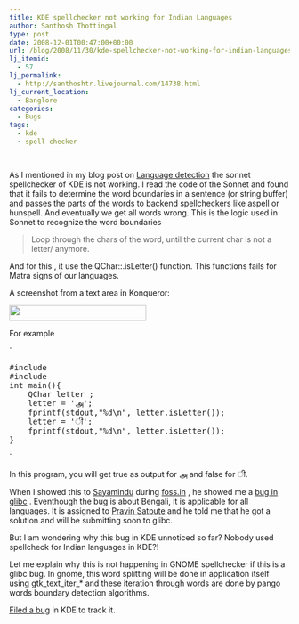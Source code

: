 ```yaml
---
title: KDE spellchecker not working for Indian Languages
author: Santhosh Thottingal
type: post
date: 2008-12-01T00:47:00+00:00
url: /blog/2008/11/30/kde-spellchecker-not-working-for-indian-languages/
lj_itemid:
  - 57
lj_permalink:
  - http://santhoshtr.livejournal.com/14738.html
lj_current_location:
  - Banglore
categories:
  - Bugs
tags:
  - kde
  - spell checker

---
```

As I mentioned in my blog post on [Language detection][1] the sonnet spellchecker of KDE is not working. I read the code of the Sonnet and found that it fails to determine the word boundaries in a sentence (or string buffer) and passes the parts of the words to backend spellcheckers like aspell or hunspell. And eventually we get all words wrong. This is the logic used in Sonnet to recognize the word boundaries

> Loop through the chars of the word, until the current char is not a letter/ anymore.

And for this , it use the QChar::.isLetter() function. This functions fails for Matra signs of our languages.

A screenshot from a text area in Konqueror:

[<img src="http://pics.livejournal.com/santhoshtr/pic/0000rw6t" width="246" height="28" border='0' />][2]

For example

`</p>
<pre>
#include <QtCore/QString>
#include <stdlib.h>
int main(){
	QChar letter ;
	letter = 'அ';
	fprintf(stdout,"%d\n", letter.isLetter());
	letter = 'ी';
	fprintf(stdout,"%d\n", letter.isLetter());
}
</pre>
<p>`

In this program, you will get true as output for அ and false for ी.

When I showed this to [Sayamindu][3] during [foss.in][4] , he showed me a [bug in glibc][5] . Eventhough the bug is about Bengali, it is applicable for all languages. It is assigned to [Pravin Satpute][6] and he told me that he got a solution and will be submitting soon to glibc.

But I am wondering why this bug in KDE unnoticed so far? Nobody used spellcheck for Indian languages in KDE?!

Let me explain why this is not happening in GNOME spellchecker if this is a glibc bug. In gnome, this word splitting will be done in application itself using gtk\_text\_iter_* and these iteration through words are done by pango words boundary detection algorithms.

[Filed a bug][7] in KDE to track it.

 [1]: http://santhoshtr.livejournal.com/13832.html
 [2]: http://pics.livejournal.com/santhoshtr/pic/0000rw6t/
 [3]: http://sayamindu.randomink.org/ramblings/
 [4]: http://foss.in
 [5]: https://bugzilla.redhat.com/show_bug.cgi?id=466912
 [6]: http://pravin-s.blogspot.com/
 [7]: https://bugs.kde.org/show_bug.cgi?id=176537